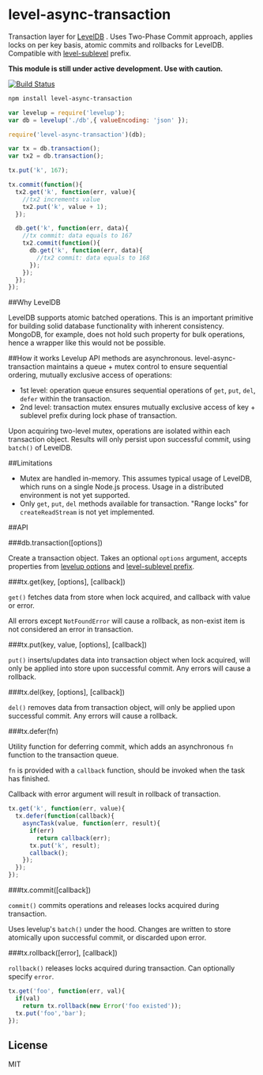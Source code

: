 # level-async-transaction

Transaction layer for [LevelDB](https://github.com/rvagg/node-levelup) . 
Uses Two-Phase Commit approach, applies locks on per key basis, atomic commits and rollbacks for LevelDB. Compatible with [level-sublevel](https://github.com/dominictarr/level-sublevel) prefix.

**This module is still under active development. Use with caution.**

[![Build Status](https://travis-ci.org/cshum/level-async-transaction.svg?branch=master)](https://travis-ci.org/cshum/level-async-transaction)

```bash
npm install level-async-transaction
```

```js
var levelup = require('levelup');
var db = levelup('./db',{ valueEncoding: 'json' });

require('level-async-transaction')(db);

var tx = db.transaction();
var tx2 = db.transaction();

tx.put('k', 167);

tx.commit(function(){
  tx2.get('k', function(err, value){
    //tx2 increments value
    tx2.put('k', value + 1);
  });

  db.get('k', function(err, data){
    //tx commit: data equals to 167
    tx2.commit(function(){
      db.get('k', function(err, data){
        //tx2 commit: data equals to 168
      });
    });
  });
});

```

##Why LevelDB

LevelDB supports atomic batched operations. This is an important primitive for building solid database functionality with inherent consistency.
MongoDB, for example, does not hold such property for bulk operations, hence a wrapper like this would not be possible.

##How it works
Levelup API methods are asynchronous.
level-async-transaction maintains a queue + mutex control to ensure sequential ordering, mutually exclusive access of operations:

* 1st level: operation queue ensures sequential operations of `get`, `put`, `del`, `defer` within the transaction.
* 2nd level: transaction mutex ensures mutually exclusive access of key + sublevel prefix during lock phase of transaction.

Upon acquiring two-level mutex, operations are isolated within each transaction object. Results will only persist upon successful commit, using `batch()` of LevelDB.

##Limitations
* Mutex are handled in-memory. This assumes typical usage of LevelDB, which runs on a single Node.js process. Usage in a distributed environment is not yet supported.
* Only `get`, `put`, `del` methods available for transaction. "Range locks" for `createReadStream` is not yet implemented.

##API

###db.transaction([options])

Create a transaction object. Takes an optional `options` argument, accepts properties from [levelup options](https://github.com/rvagg/node-levelup#options) and [level-sublevel prefix](https://github.com/dominictarr/level-sublevel#hooks-example).

###tx.get(key, [options], [callback])

`get()` fetches data from store when lock acquired, 
and callback with value or error.

All errors except `NotFoundError` will cause a rollback, as non-exist item is not considered an error in transaction.

###tx.put(key, value, [options], [callback])

`put()` inserts/updates data into transaction object when lock acquired, 
will only be applied into store upon successful commit. 
Any errors will cause a rollback.

###tx.del(key, [options], [callback])

`del()` removes data from transaction object, 
will only be applied upon successful commit. 
Any errors will cause a rollback.

###tx.defer(fn)

Utility function for deferring commit,
which adds an asynchronous `fn` function to the transaction queue. 

`fn` is provided with a `callback` function, should be invoked when the task has finished.

Callback with error argument will result in rollback of transaction.

```js
tx.get('k', function(err, value){
  tx.defer(function(callback){
    asyncTask(value, function(err, result){
      if(err)
        return callback(err);
      tx.put('k', result);
      callback();
    });
  });
});
```

###tx.commit([callback])

`commit()` commits operations and releases locks acquired during transaction.

Uses levelup's `batch()` under the hood.
Changes are written to store atomically upon successful commit, or discarded upon error.


###tx.rollback([error], [callback])

`rollback()` releases locks acquired during transaction. Can optionally specify `error`.

```js
tx.get('foo', function(err, val){
  if(val) 
    return tx.rollback(new Error('foo existed'));
  tx.put('foo','bar');
});
```


## License

MIT
